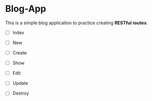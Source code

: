 # Blog-App

This is a simple blog application to practice creating **RESTful routes**.

- [ ] Index
- [ ] New 
- [ ] Create
- [ ] Show
- [ ] Edit
- [ ] Update
- [ ] Destroy


